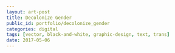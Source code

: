 ```yaml
---
layout: art-post
title: Decolonize Gender
public_id: portfolio/decolonize_gender
categories: digital
tags: [vector, black-and-white, graphic-design, text, trans]
date: 2017-05-06
---
```

